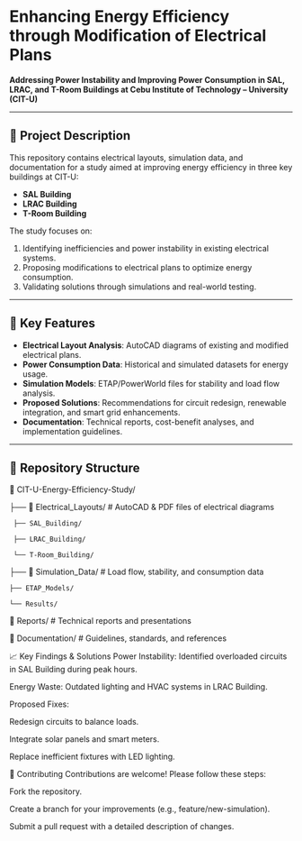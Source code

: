 # Enhancing Energy Efficiency through Modification of Electrical Plans  
**Addressing Power Instability and Improving Power Consumption in SAL, LRAC, and T-Room Buildings at Cebu Institute of Technology – University (CIT-U)**  

---

## 📖 Project Description  
This repository contains electrical layouts, simulation data, and documentation for a study aimed at improving energy efficiency in three key buildings at CIT-U:  
- **SAL Building** 
- **LRAC Building**   
- **T-Room Building**

The study focuses on:  
1. Identifying inefficiencies and power instability in existing electrical systems.  
2. Proposing modifications to electrical plans to optimize energy consumption.  
3. Validating solutions through simulations and real-world testing.  

---

## 🚀 Key Features  
- **Electrical Layout Analysis**: AutoCAD diagrams of existing and modified electrical plans.  
- **Power Consumption Data**: Historical and simulated datasets for energy usage.  
- **Simulation Models**: ETAP/PowerWorld files for stability and load flow analysis.  
- **Proposed Solutions**: Recommendations for circuit redesign, renewable integration, and smart grid enhancements.  
- **Documentation**: Technical reports, cost-benefit analyses, and implementation guidelines.  

---

## 📂 Repository Structure  

📁 CIT-U-Energy-Efficiency-Study/

├── 📁 Electrical_Layouts/ # AutoCAD & PDF files of electrical diagrams

     ├── SAL_Building/

     ├── LRAC_Building/

     └── T-Room_Building/

├── 📁 Simulation_Data/ # Load flow, stability, and consumption data

    ├── ETAP_Models/

    └── Results/

📁 Reports/ # Technical reports and presentations

📁 Documentation/ # Guidelines, standards, and references





📈 Key Findings & Solutions
Power Instability: Identified overloaded circuits in SAL Building during peak hours.

Energy Waste: Outdated lighting and HVAC systems in LRAC Building.

Proposed Fixes:

Redesign circuits to balance loads.

Integrate solar panels and smart meters.

Replace inefficient fixtures with LED lighting.





🤝 Contributing
Contributions are welcome! Please follow these steps:

Fork the repository.

Create a branch for your improvements (e.g., feature/new-simulation).

Submit a pull request with a detailed description of changes.
